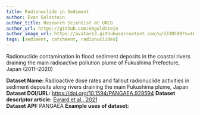 ```yaml
---
title: Radionuclide in Sediment
author: Evan Goldstein
author_title: Research Scientist at UNCG
author_url: https://github.com/ebgoldstein
author_image_url: https://avatars3.githubusercontent.com/u/5330599?s=460&u=53cdb42ea74d7781c00feb1810496e02e781e247&v=4
tags: [sediment, catchment, radionuclides]
---
```


Radionuclide contamination in flood sediment deposits in the coastal rivers draining the main radioactive pollution plume of Fukushima Prefecture, Japan (2011–2020)

<!--truncate-->

**Dataset Name:** Radioactive dose rates and fallout radionuclide activities in sediment deposits along rivers draining the main Fukushima plume, Japan
**Dataset DOI/URL:** https://doi.org/10.1594/PANGAEA.928594
**Dataset descriptor article:** [Evrard et al., 2021](https://doi.org/10.5194/essd-13-2555-2021)  
**Dataset API:** PANGAEA
**Example uses of dataset:**  


